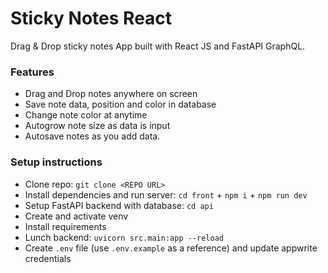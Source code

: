 # Sticky Notes React

Drag & Drop sticky notes App built with React JS and FastAPI GraphQL.

### Features

-   Drag and Drop notes anywhere on screen
-   Save note data, position and color in database
-   Change note color at anytime
-   Autogrow note size as data is input
-   Autosave notes as you add data.

### Setup instructions

-   Clone repo: `git clone <REPO URL>`
-   Install dependencies and run server: `cd front` + `npm i` + `npm run dev`
-   Setup FastAPI backend with database: `cd api`
-   Create and activate venv
-   Install requirements
-   Lunch backend: `uvicorn src.main:app --reload`
-   Create `.env` file (use `.env.example` as a reference) and update appwrite credentials
